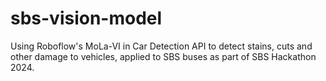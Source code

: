 # sbs-vision-model
Using Roboflow's MoLa-VI in Car Detection API to detect stains, cuts and other damage to vehicles, applied to SBS buses as part of SBS Hackathon 2024.
